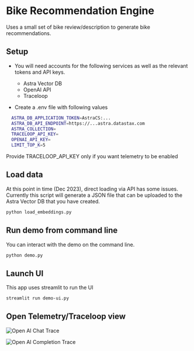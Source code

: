 # Bike Recommendation Engine
Uses a small set of bike review/description to generate bike recommendations.

## Setup
- You will need accounts for the following services as well as the relevant tokens and API keys.
  - Astra Vector DB
  - OpenAI API
  - Traceloop

- Create a .env file with following values
```sh
  ASTRA_DB_APPLICATION_TOKEN=AstraCS:...
  ASTRA_DB_API_ENDPOINT=https://...astra.datastax.com
  ASTRA_COLLECTION=
  TRACELOOP_API_KEY=
  OPENAI_API_KEY=
  LIMIT_TOP_K=5
```
Provide TRACELOOP_API_KEY only if you want telemetry to be enabled

## Load data
At this point in time (Dec 2023), direct loading via API has some issues.
Currently this script will generate a JSON file that can be uploaded to the Astra Vector DB that you have created.

```sh
python load_embeddings.py
```
## Run demo from command line
You can interact with the demo on the command line.
```sh
python demo.py
```
## Launch UI
This app uses streamlit to run the UI
```sh
streamlit run demo-ui.py
```
## Open Telemetry/Traceloop view
![Open AI Chat Trace](https://github.com/ykimoto/HybridWithAstrapy/blob/master/assets/2023-12-297.19.09.png)

![Open AI Completion Trace](https://github.com/mangatrai/vector-db-examples/assets/13439074/f1b85aa0-46a9-4ccb-856e-9fb0aa1c3537)